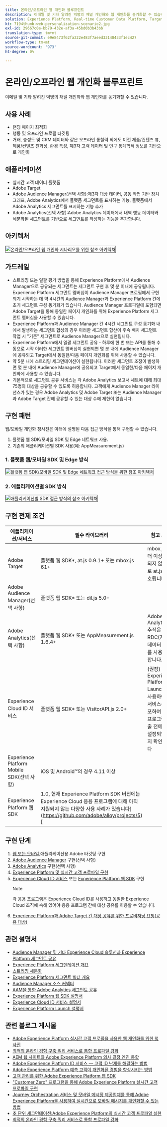 ```yaml
---
title: 온라인/오프라인 웹 개인화 블루프린트
description: 이메일 및 기타 알려진 익명의 채널 개인화와 웹 개인화를 동기화할 수 있습니다.
solution: Experience Platform, Real-time Customer Data Platform, Target, Audience Manager, Analytics, Experience Cloud Services, Data Collection
kt: 7194thumb-web-personalization-scenario2.jpg
exl-id: 29667c0e-bb79-432e-af3a-45bd0b3b43bb
translation-type: tm+mt
source-git-commit: e9e8473f62fa222e483f7aeed33148433f1ec427
workflow-type: tm+mt
source-wordcount: '973'
ht-degree: 0%

---
```


# 온라인/오프라인 웹 개인화 블루프린트

이메일 및 기타 알려진 익명의 채널 개인화와 웹 개인화를 동기화할 수 있습니다.

## 사용 사례

* 랜딩 페이지 최적화
* 행동 및 오프라인 프로필 타깃팅
* 거래, 충성도 및 CRM 데이터와 같은 오프라인 통찰력 외에도 이전 제품/컨텐츠 뷰, 제품/컨텐츠 친화성, 환경 특성, 제3자 고객 데이터 및 인구 통계학적 정보를 기반으로 개인화

## 애플리케이션

* 실시간 고객 데이터 플랫폼
* Adobe Target
* Adobe Audience Manager(선택 사항):제3자 대상 데이터, 공동 작업 기반 장치 그래프, Adobe Analytics에서 플랫폼 세그먼트를 표시하는 기능, 플랫폼에서 Adobe Analytics 세그먼트를 표시하는 기능 추가
* Adobe Analytics(선택 사항):Adobe Analytics 데이터에서 내역 행동 데이터와 세분화된 세그먼트를 기반으로 세그먼트를 작성하는 기능을 추가합니다.

## 아키텍처

<img src="assets/onoff.svg" alt="온라인/오프라인 웹 개인화 시나리오를 위한 참조 아키텍처" style="border:1px solid #4a4a4a" />

## 가드레일

* 스트리밍 또는 일괄 평가 방법을 통해 Experience Platform에서 Audience Manager으로 공유되는 세그먼트는 세그먼트 구현 후 몇 분 이내에 공유됩니다. Experience Platform 세그먼트 멤버십이 Audience Manager 프로필에서 구현되기 시작하는 데 약 4시간의 Audience Manager과 Experience Platform 간에 초기 세그먼트 구성 동기화가 있습니다. Audience Manager 프로파일에 포함되면 Adobe Target을 통해 동일한 페이지 개인화를 위해 Experience Platform 세그먼트 멤버십을 사용할 수 있습니다.
* Experience Platform과 Audience Manager 간 4시간 세그먼트 구성 동기화 내에서 발생하는 세그먼트 합성의 경우 이러한 세그먼트 합산이 후속 배치 세그먼트 작업 시 &quot;기존&quot; 세그먼트로 Audience Manager으로 실현됩니다.
* Experience Platform에서 일괄 세그먼트 공유 - 하루에 한 번 또는 API를 통해 수동으로 시작 이러한 세그먼트 멤버십이 실현되면 몇 분 내에 Audience Manager에 공유되고 Target에서 동일한/다음 페이지 개인화를 위해 사용할 수 있습니다.
* 약 5분 내에 스트리밍 세그먼테이션이 실현됩니다. 이러한 세그먼트 조정이 발생하면 몇 분 내에 Audience Manager에 공유되고 Target에서 동일한/다음 페이지 개인화에 사용할 수 있습니다.
* 기본적으로 세그먼트 공유 서비스는 각 Adobe Analytics 보고서 세트에 대해 최대 75명의 대상을 공유할 수 있도록 허용합니다. 고객에게 Audience Manager 라이선스가 있는 경우 Adobe Analytics 및 Adobe Target 또는 Audience Manager과 Adobe Target 간에 공유할 수 있는 대상 수에 제한이 없습니다.

## 구현 패턴

웹/모바일 개인화 청사진은 아래에 설명된 다음 접근 방식을 통해 구현할 수 있습니다.

1. 플랫폼 웹 SDK/모바일 SDK 및 Edge 네트워크 사용.
1. 기존의 애플리케이션별 SDK 사용(예: AppMeasurement.js)

### 1. 플랫폼 웹/모바일 SDK 및 Edge 방식

<img src="assets/websdkflow.svg" alt="플랫폼 웹 SDK/모바일 SDK 및 Edge 네트워크 접근 방식을 위한 참조 아키텍처" style="border:1px solid #4a4a4a" />

### 2. 애플리케이션별 SDK 방식

<img src="assets/appsdkflow.png" alt="애플리케이션별 SDK 접근 방식의 참조 아키텍처" style="border:1px solid #4a4a4a" />

## 구현 전제 조건

| 애플리케이션/서비스 | 필수 라이브러리 | 참고 사항 |
|---|---|---|
| Adobe Target | 플랫폼 웹 SDK*, at.js 0.9.1+ 또는 mbox.js 61+ | mbox.js가 더 이상 개발되지 않으므로 at.js가 선호됩니다. |
| Adobe Audience Manager(선택 사항) | 플랫폼 웹 SDK* 또는 dil.js 5.0+ |  |
| Adobe Analytics(선택 사항) | 플랫폼 웹 SDK* 또는 AppMeasurement.js 1.6.4+ | Adobe Analytics 추적은 RDC(지역 데이터 수집)를 사용해야 합니다. |
| Experience Cloud ID 서비스 | 플랫폼 웹 SDK* 또는 VisitorAPI.js 2.0+ | (권장) Experience Platform Launch을 사용하여 ID 서비스를 배포하여 응용 프로그램 호출 전에 ID가 설정되었는지 확인합니다 |
| Experience Platform Mobile SDK(선택 사항) | iOS 및 Android™의 경우 4.11 이상 |  |
| Experience Platform 웹 SDK | 1.0, 현재 Experience Platform SDK 버전에는 Experience Cloud 응용 프로그램에 대해 아직 지원되지 않는 다양한 사용 사례가 있습니다](https://github.com/adobe/alloy/projects/5)[ |  |


## 구현 단계

1. [웹 또는 모바일 ](https://experienceleague.adobe.com/docs/target/using/implement-target/implementing-target.html) 애플리케이션용 Adobe 타깃팅 구현
1. [Adobe Audience Manager](https://experienceleague.adobe.com/docs/audience-manager/user-guide/implementation-integration-guides/implement-audience-manager.html)  구현(선택 사항)
1. [Adobe Analytics](https://experienceleague.adobe.com/docs/analytics/implementation/home.html)   구현(선택 사항)
1. [Experience Platform 및 실시간 고객 프로파일 구현](https://experienceleague.adobe.com/docs/platform-learn/getting-started-for-data-architects-and-data-engineers/overview.html)
1. [Experience Cloud ID 서비스](https://experienceleague.adobe.com/docs/id-service/using/implementation/implementation-guides.html) 또는 [Experience Platform 웹 SDK](https://experienceleague.adobe.com/docs/experience-platform/edge/home.html) 구현
   >[!NOTE]
   >
   >각 응용 프로그램은 Experience Cloud ID를 사용하고 동일한 Experience Cloud 조직에 속해 있어야 응용 프로그램 간에 대상 공유를 허용할 수 있습니다.
1. [Experience Platform과 Adobe Target 간 대상 공유를 위한 프로비저닝 요청(공유 대상)](https://www.adobe.com/go/audiences)

## 관련 설명서

* [Audience Manager 및 기타 Experience Cloud 솔루션과 Experience Platform 세그먼트 공유](https://experienceleague.adobe.com/docs/audience-manager/user-guide/implementation-integration-guides/integration-experience-platform/aam-aep-audience-sharing.html)
* [Experience Platform 세그멘테이션 개요](https://experienceleague.adobe.com/docs/experience-platform/segmentation/home.html)
* [스트리밍 세분화](https://experienceleague.adobe.com/docs/experience-platform/segmentation/api/streaming-segmentation.html)
* [Experience Platform 세그먼트 빌더 개요](https://experienceleague.adobe.com/docs/experience-platform/segmentation/ui/overview.html)
* [Audience Manager 소스 커넥터](https://experienceleague.adobe.com/docs/experience-platform/sources/connectors/adobe-applications/audience-manager.html)
* [AAM을 통한 Adobe Analytics 세그먼트 공유](https://experienceleague.adobe.com/docs/analytics/components/segmentation/segmentation-workflow/seg-publish.html)
* [Experience Platform 웹 SDK 설명서](https://experienceleague.adobe.com/docs/experience-platform/edge/home.html)
* [Experience Cloud ID 서비스 설명서](https://experienceleague.adobe.com/docs/id-service/using/home.html)
* [Experience Platform Launch 설명서](https://experienceleague.adobe.com/docs/launch/using/home.html)

## 관련 블로그 게시물

* [Adobe Experience Platform 실시간 고객 프로필을 사용한 웹 개인화를 위한 청사진](https://medium.com/adobetech/blueprint-for-web-personalization-using-adobe-experience-platform-real-time-customer-profile-fef2ce7a4b2f)
* [최적의 온라인 경험 구축:쿼리 서비스로 통합 프로파일 강화](https://medium.com/adobetech/build-an-optimal-online-experience-enrich-unified-profile-with-query-service-8027c196ab33)
* [AEM 웹 사이트와 Adobe Experience Platform 의사 결정 엔진 통합](https://jaeness.medium.com/integrating-adobe-experience-platform-decisioning-engine-with-aem-websites-9c222acd12e2)
* [Adobe Experience Platform ID 서비스 — 고객 ID 난제를 해결하는 방법](https://medium.com/adobetech/adobe-experience-platforms-identity-service-how-to-solve-the-customer-identity-conundrum-f95e22d16ea9)
* [Adobe Experience Platform 예측 고객이 개인화된 경험을 향상시키는 방법](https://medium.com/adobetech/how-adobe-experience-platform-predictive-audiences-improves-personalized-experiences-1f75a60cb7a3)
* [고객 관리를 위한 Adobe Experience Platform 웹 SDK](https://medium.com/adobetech/adobe-experience-platform-web-sdk-for-audience-management-751fa6d063bc)
* [&quot;Customer Zero&quot; 프로그램을 통해 Adobe Experience Platform 실시간 고객 프로파일 구현](https://medium.com/adobetech/implementing-adobe-experience-platform-real-time-customer-profile-through-our-customer-zero-32e7cd952896)
* [Journey Orchestration 서비스 및 모바일 메시징 제공업체를 통해 Adobe Experience Platform을 사용하여 실시간으로 모바일 메시지를 개인화할 수 있는 방법](https://medium.com/adobetech/how-adobe-experience-platform-helped-a-client-personalize-their-mobile-messaging-in-real-time-with-7d634aefa098)
* [초 단위 세그먼테이션:Adobe Experience Platform의 실시간 고객 프로파일 실현](https://medium.com/adobetech/segmentation-in-seconds-how-adobe-experience-platform-made-real-time-customer-profiles-a-reality-a7a8552b0847)
* [최적의 온라인 경험 구축:쿼리 서비스로 통합 프로파일 강화](https://medium.com/adobetech/build-an-optimal-online-experience-enrich-unified-profile-with-query-service-8027c196ab33)
